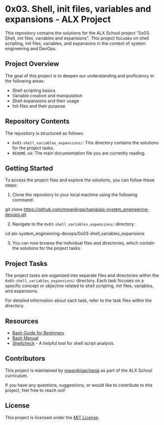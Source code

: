 # 0x03. Shell, init files, variables and expansions - ALX Project

This repository contains the solutions for the ALX School project "0x03. Shell, init files, variables and expansions". This project focuses on shell scripting, init files, variables, and expansions in the context of system engineering and DevOps.

## Project Overview

The goal of this project is to deepen our understanding and proficiency in the following areas:

- Shell scripting basics
- Variable creation and manipulation
- Shell expansions and their usage
- Init files and their purpose

## Repository Contents

The repository is structured as follows:

- `0x03-shell_variables_expansions/`: This directory contains the solutions for the project tasks.
- `README.md`: The main documentation file you are currently reading.

## Getting Started

To access the project files and explore the solutions, you can follow these steps:

1. Clone the repository to your local machine using the following command:

git clone https://github.com/mwanikigachanja/alx-system_engineering-devops.git

2. Navigate to the `0x03-shell_variables_expansions/` directory:

cd alx-system_engineering-devops/0x03-shell_variables_expansions

3. You can now browse the individual files and directories, which contain the solutions for the project tasks.

## Project Tasks

The project tasks are organized into separate files and directories within the `0x03-shell_variables_expansions/` directory. Each task focuses on a specific concept or objective related to shell scripting, init files, variables, and expansions.

For detailed information about each task, refer to the task files within the directory.

## Resources

- [Bash Guide for Beginners](http://tldp.org/LDP/Bash-Beginners-Guide/html/)
- [Bash Manual](https://www.gnu.org/software/bash/manual/bash.html)
- [Shellcheck](https://shellcheck.net/) - A helpful tool for shell script analysis.

## Contributors

This project is maintained by [mwanikigachanja](https://github.com/mwanikigachanja) as part of the ALX School curriculum.

If you have any questions, suggestions, or would like to contribute to this project, feel free to reach out!

## License

This project is licensed under the [MIT License](https://opensource.org/licenses/MIT).


